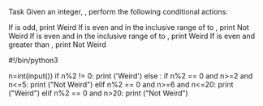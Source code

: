 Task 
Given an integer, , perform the following conditional actions:

If  is odd, print Weird
If  is even and in the inclusive range of  to , print Not Weird
If  is even and in the inclusive range of  to , print Weird
If  is even and greater than , print Not Weird


#!/bin/python3

n=int(input())
if n%2 != 0:
    print ('Weird')
else :
    if n%2 == 0 and n>=2 and n<=5:
        print ("Not Weird")
    elif n%2 == 0 and n>=6 and n<=20:
        print ("Weird")
    elif n%2 == 0 and n>20:
        print ("Not Weird")
